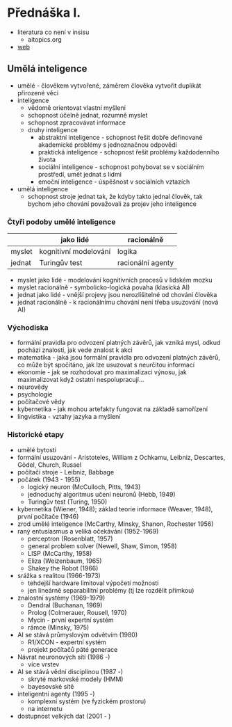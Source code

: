 # Přednáška I.
* literatura co není v insisu
    * aitopics.org
* [web](https://sorry.vse.cz/~berka/4IZ431/)

## Umělá inteligence
* umělé - člověkem vytvořené, záměrem člověka vytvořit duplikát přirozené věci
* inteligence
    * vědomě orientovat vlastní myšlení
    * schopnost účelně jednat, rozumně myslet
    * schopnost zpracovávat informace
    * druhy inteligence
        * abstraktní inteligence - schopnost řešit dobře definované akademické problémy s jednoznačnou odpovědí
        * praktická inteligence - schopnost řešit problémy každodenního života
        * sociální inteligence - schopnost pohybovat se v sociálním prostředí, umět jednat s lidmi
        * emoční inteligence - úspěšnost v sociálních vztazích
* umělá inteligence
    * schopnost stroje jednat tak, že kdyby takto jednal člověk, tak bychom jeho chování považovali za projev jeho inteligence

### Čtyři podoby umělé inteligence

|        | jako lidé             | racionálně        |
|--------|-----------------------|-------------------|
| myslet | kognitivní modelování | logika            |
| jednat | Turingův test         | racionální agenty |

* myslet jako lidé - modelování kognitivních procesů v lidském mozku
* myslet racionálně - symbolicko-logická povaha (klasická AI)
* jednat jako lidé - vnější projevy jsou nerozlišitelné od chování člověka
* jednat racionálně - k racionálnímu chování není třeba usuzování (nová AI)

### Východiska
* formální pravidla pro odvození platných závěrů, jak vzniká mysl, odkud pochází znalosti, jak vede znalost k akci
* matematika - jaká jsou formální pravidla pro odvození platných závěrů, co může být spočítáno, jak lze usuzovat s neurčitou informací
* ekonomie - jak se rozhodovat pro maximalizaci výnosu, jak maximalizovat když ostatní nespolupracují...
* neurovědy
* psychologie
* počítačové vědy
* kybernetika - jak mohou artefakty fungovat na základě samořízení
* lingvistika - vztahy jazyka a myšlení

### Historické etapy
* umělé bytosti
* formální usuzování - Aristoteles, William z Ochkamu, Leibniz, Descartes, Gödel, Church, Russel
* počítačí stroje - Leibniz, Babbage
* počátek (1943 - 1955)
    * logický neuron (McCulloch, Pitts, 1943)
    * jednoduchý algoritmus učení neuronů (Hebb, 1949)
    * Turingův test (Turing, 1950)
* kybernetika (Wiener, 1948); základ teorie informace (Weaver, 1948), první počítače (1946)
* zrod umělé inteligence (McCarthy, Minsky, Shanon, Rochester 1956)
* raný entusiasmus a veliká očekávání (1952-1969)
    * perceptron (Rosenblatt, 1957)
    * general problem solver (Newell, Shaw, Simon, 1958)
    * LISP (McCarthy, 1958)
    * Eliza (Weizenbaum, 1965)
    * Shakey the Robot (1966)
* srážka s realitou (1966-1973)
    * tehdejší hardware limitoval výpočetí možnosti
    * jen lineárně separabilitní problémy (tj lze rozdělit přímkou)
* znalostní systémy (1969-1979)
    * Dendral (Buchanan, 1969)
    * Prolog (Colmerauer, Rousell, 1970)
    * Mycin - první expertní systém
    * rámce (Minsky, 1975)
* AI se stává průmyslovým odvětvím (1980)
    * R1/XCON - expertní systém
    * projekt počítačů páté generace
* Návrat neuronových sítí (1986 -)
    * více vrstev
* AI se stává vědní disciplínou (1987 -)
    * skryté markovské modely (HMM)
    * bayesovské sítě
* inteligentní agenty (1995 -)
    * komplexní systém (ve fyzickém prostoru)
    * na internetu
* dostupnost velkých dat (2001 - )